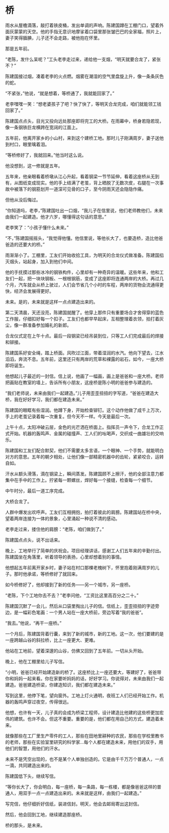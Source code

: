 # 桥

雨水从屋檐滴落，敲打着铁皮桶，发出单调的声响。陈建国蹲在工棚门口，望着外面灰蒙蒙的天空。他的手指无意识地摩挲着口袋里那张皱巴巴的全家福，照片上，妻子笑得腼腆，儿子还不会走路，被他抱在怀里。

那是五年前。

“老陈，发什么呆呢？”工头老李走过来，递给他一支烟，“明天就要合龙了，紧张不？”

陈建国接过烟，凑着老李的火点燃。烟雾在潮湿的空气里盘旋上升，像一条条灰色的蛇。

“不紧张，”他说，“就是想着，等桥通了，我就能回家了。”

老李嘿嘿一笑：“想老婆孩子了吧？快了快了，等明天合龙完成，咱们就能领工钱回家了。”

陈建国点点头，目光又投向远处那座即将完工的大桥。在雨幕中，桥身若隐若现，像一条钢铁巨龙横跨在宽阔的江面上。

五年前，他离开家乡的小山村，来到这个建桥工地。那时儿子刚满周岁，妻子送他到村口，眼里噙着泪。

“等桥修好了，我就回来。”他当时这么说。

他没想到，这一修就是五年。

五年来，他亲眼看着桥墩从江心升起，看着钢梁一节节延伸，看着这座桥从无到有，从图纸变成现实。他的手上结满了老茧，背上晒脱了无数次皮，右腿在一次事故中被落下的钢筋划开一道深可见骨的口子，至今阴雨天还会隐隐作痛。

但他从没后悔过。

“你知道吗，老李，”陈建国吐出一口烟，“我儿子在信里说，他们老师教他们，未来由我们一起建造。他才六岁，哪懂得这句话的意思。”

老李笑了：“小孩子懂什么未来。”

“不，”陈建国摇摇头，“我觉得他懂。他信里说，等他长大了，也要造桥，造比他爸爸造的还要大的桥。”

雨渐渐小了。工棚里，工友们开始收拾工具，为明天的合龙仪式做准备。陈建国掐灭烟头，站起身，加入到他们中间。

他的手抚摸过那些冰冷的钢铁构件，心里却有一种奇异的温暖。这些年来，他和工友们一起，把一块块钢板、一根根钢筋，变成了这座即将连通两岸的大桥。再过几个月，汽车就会从桥上驶过，人们会节省几个小时的车程，两岸的货物会流通得更快，经济会发展得更好。

未来。是的，未来就是这样一点点建造出来的。

第二天清晨，天还没亮，陈建国就醒了。他穿上那件只有重要场合才舍得穿的蓝色工作服，仔细扣好每一个扣子。工友们也都早早起床，互相整理着衣领，拍打着灰尘，像一群准备参加婚礼的新郎。

合龙仪式定在上午十点。最后一段钢梁已经吊装到位，只等工人们完成最后的焊接和铆接。

陈建国系好安全绳，踏上桥面。风吹过江面，带着湿润的水汽。他向下望去，江水滔滔，奔流不息。五年前，这里还只有两岸的荒草和裸露的岩石，如今，一座大桥即将诞生。

他想起儿子最近的一封信。信上说，他画了一幅画，画上是爸爸和一座大桥。老师把画贴在教室的墙上，告诉所有小朋友，这座桥是陈小明的爸爸参与建造的。

“我们老师说，未来由我们一起建造。”儿子用歪歪扭扭的字写道，“爸爸在建造大桥，我在好好学习，我们都在建造未来。”

陈建国的眼眶有些湿润。他蹲下身，开始检查铆钉。这个动作他做了成千上万次，手上的老茧记录着每一次重复。但今天不一样。今天是最后一次。

上午十点，太阳冲破云层，金色的光芒洒在桥面上。指挥员一声令下，合龙工作正式开始。机器的轰鸣声、金属的碰撞声、工人们的吆喝声，交织成一曲雄壮的交响乐。

陈建国和工友们配合默契，他们不需要太多言语，一个眼神、一个手势，就能明白对方的意思。五年的朝夕相处，让他们像一部精密机器中的齿轮，紧紧咬合，运转自如。

汗水从额头滑落，滴在钢梁上，瞬间蒸发。陈建国顾不上擦汗，他的全部注意力都集中在手中的工作上。拧紧每一颗螺丝，焊好每一个接缝，检查每一个细节。

中午时分，最后一道工序完成。

大桥合龙了。

人群中爆发出欢呼声。工友们互相拥抱，拍打着彼此的肩膀。陈建国站在桥中央，望着两岸连接为一体的景象，心里涌起一种说不清的感动。

老李走过来，搂住他的肩膀：“老陈，咱们做到了。”

陈建国点点头，说不出话来。

晚上，工地举行了简单的庆祝会。项目经理讲话，感谢工人们五年来的辛勤付出。陈建国坐在角落里，听着领导的表扬，心里却想着别的事情。

他想起五年前离开家乡时，妻子站在村口那棵老槐树下，怀里抱着刚满周岁的儿子。那时他承诺，等桥修好了就回来。

如今桥修好了，他却接到了新的任务——另一个城市，另一座桥。

“老陈，下个工地你去不去？”老李问他，“工资比这里高百分之二十。”

陈建国沉默了一会儿，然后从口袋里掏出儿子的信。信纸上，歪歪扭扭的字迹旁边，是一幅彩色笔画：一个男人站在一座大桥前，旁边写着“我的爸爸”。

“我去。”他说，“再干一座桥。”

一个月后，陈建国背着行囊，来到了新的城市，新的工地。这一次，他们要建的是一座跨越山谷的斜拉桥，比上一座更大、更难。

他站在工地前，望着深邃的山谷，仿佛又回到了五年前。一切从头开始。

晚上，他在工棚里给儿子写信。

“小明，爸爸已经开始建造新的桥了。这座桥比上一座还要大，等建好了，爸爸带你和妈妈一起来看。你在家要听妈妈的话，好好学习。你说得对，未来由我们一起建造。爸爸建造桥梁，你建造知识，我们都在建造未来。”

写到这里，他停下笔，望向窗外。工地上灯火通明，夜班工人们已经开始工作。机器的轰鸣声穿过夜空，传得很远。

他想，也许有一天，儿子真的会成为桥梁工程师，设计建造比他建的这些桥更加宏伟的建筑。也许不会。但这不重要。重要的是，他们都在用自己的方式，建造着未来。

就像那些在工厂里生产零件的工人，那些在田地里耕种的农民，那些在学校里教书的老师，那些在实验室里研究的科学家...每个人都在建造未来，用他们的双手，用他们的智慧，用他们的汗水。

未来不是凭空出现的，也不是某个人单独创造的。它是由千千万万个普通人，一点一滴，共同建造出来的。

陈建国低下头，继续写信。

“等你长大了，你会明白，每一座桥，每一条路，每一栋楼，都是像爸爸这样的普通人，用双手一点一点建造出来的。未来就是这样，由我们一起建造。”

写完信，他仔细折好信纸，装进信封。明天，他会去邮局寄出这封信。

然后，他会回到工地，继续建造那座桥。

桥的那头，是未来。